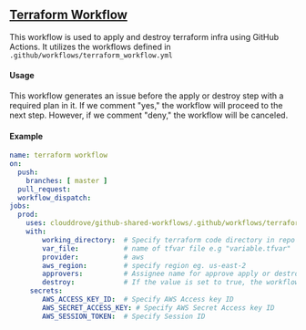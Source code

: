 ## [Terraform Workflow](https://github.com/clouddrove/github-shared-workflows/blob/master/.github/workflows/terraform_workflow.yml)

This workflow is used to apply and destroy terraform infra using GitHub Actions. It utilizes the workflows defined in `.github/workflows/terraform_workflow.yml`

#### Usage
This workflow generates an issue before the apply or destroy step with a required plan in it. If we comment "yes," the workflow will proceed to the next step. However, if we comment "deny," the workflow will be canceled.

#### Example
```yaml
name: terraform workflow
on:
  push:
    branches: [ master ]
  pull_request:
  workflow_dispatch:
jobs:
  prod:
    uses: clouddrove/github-shared-workflows/.github/workflows/terraform_workflow.yml@master
    with:  
        working_directory:  # Specify terraform code directory in repo
        var_file:           # name of tfvar file e.g "variable.tfvar"
        provider:           # aws
        aws_region:         # specify region eg. us-east-2
        approvers:          # Assignee name for approve apply or destroy step
        destroy:            # If the value is set to true, the workflow proceeds to the destroy step. However, the default value is false
     secrets:
        AWS_ACCESS_KEY_ID:  # Specify AWS Access key ID
        AWS_SECRET_ACCESS_KEY: # Specify AWS Secret Access key ID
        AWS_SESSION_TOKEN:  # Specify Session ID

```
